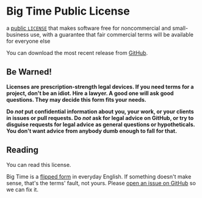 # Big Time Public License

a [public `LICENSE`](./license.md) that makes software free for noncommercial and small-business use, with a guarantee that fair commercial terms will be available for everyone else

You can download the most recent release from [GitHub](https://github.com/berneout/big-time-public-license/releases).

## Be Warned!

**Licenses are prescription-strength legal devices.  If you need terms for a project, don't be an idiot.  Hire a lawyer.  A good one will ask good questions. They may decide this form fits your needs.**

**Do _not_ put confidential information about you, your work, or your clients in issues or pull requests.  Do _not_ ask for legal advice on GitHub, or try to disguise requests for legal advice as general questions or hypotheticals.  You don't want advice from anybody dumb enough to fall for that.**

## Reading

You can read this license.

Big Time is a [flipped form](https://flippedform.com) in everyday English.  If something doesn't make sense, that's the terms' fault, not yours.  Please [open an issue on GitHub](https://github.com/berneout/big-time-public-license/issues/new) so we can fix it.

